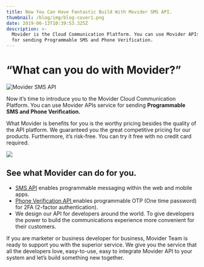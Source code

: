 ```yaml
---
title: Now You Can Have Fantastic Build With Movider SMS API.
thumbnail: /blog/img/blog-cover1.png
date: 2019-06-13T10:39:53.325Z
description: >-
  Movider is the Cloud Communication Platform. You can use Movider APIs service
  for sending Programmable SMS and Phone Verification.
---
```

# **“What can you do with Movider?”**

![Movider SMS API](/blog/img/facebook-like-ads.png "Build Something Great With Movider SMS API")

Now it’s time to introduce you to the Movider Cloud Communication Platform. You can use Movider APIs service for sending **Programmable SMS and Phone Verification.** 

What Movider is benefits for you is the worthy pricing besides the quality of the API platform. We guaranteed you the great competitive pricing for our products. Furthermore, it’s risk-free. You can try it free with no credit card required.

![](/blog/img/developer_smile.jpg)

## See what Movider can do for you.

* [SMS API](https://movider.co/en/sms-platform/) enables programmable messaging within the web and mobile apps.
* [Phone Verification API ](https://movider.co/en/sms-verify/)enables programmable OTP (One time password) for 2FA (2-factor authentication).
* We design our API for developers around the world. To give developers the power to build the communications experience more convenient for their customers. 

If you are marketer or business developer for business, Movider Team is ready to support you with the superior service. We give you the service that all the developers love, easy-to-use, easy to integrate Movider API to your system and let’s build something new together.
